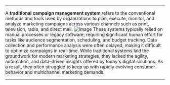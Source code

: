 

---

A **traditional campaign management system** refers to the conventional methods and tools used by organizations to plan, execute, monitor, and analyze marketing campaigns across various channels such as print, television, radio, and direct mail.
![image](https://github.com/user-attachments/assets/efae58fd-8d30-4476-b037-6dfd29216050)
These systems typically relied on manual processes or legacy software, requiring significant human effort for tasks like audience segmentation, scheduling, and budget tracking. Data collection and performance analysis were often delayed, making it difficult to optimize campaigns in real-time. While traditional systems laid the groundwork for modern marketing strategies, they lacked the agility, automation, and data-driven insights offered by today's digital solutions. As a result, they often struggled to keep up with rapidly evolving consumer behavior and multichannel marketing demands.

---
